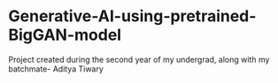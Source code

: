 # Generative-AI-using-pretrained-BigGAN-model
Project created during the second year of my undergrad, along with my batchmate- Aditya Tiwary
